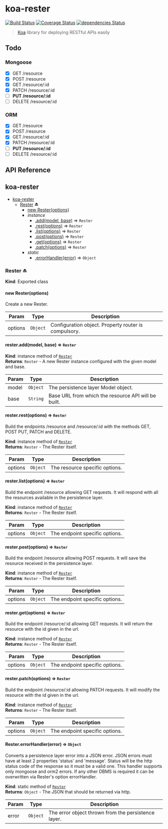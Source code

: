 # koa-rester

[![Build Status](https://travis-ci.org/dicearr/koa-rester.svg?branch=master)](https://travis-ci.org/dicearr/koa-rester)
[![Coverage Status](https://coveralls.io/repos/github/dicearr/koa-rester/badge.svg?branch=master)](https://coveralls.io/github/dicearr/koa-rester?branch=master)
[![dependencies Status](https://david-dm.org/dicearr/koa-rester/status.svg)](https://david-dm.org/dicearr/koa-rester)

> [Koa](https://github.com/koajs/koa) library for deploying RESTful APIs easily

## Todo

### Mongoose
- [x] GET /resource
- [x] POST /resource
- [x] GET /resource/:id
- [x] PATCH /resource/:id
- [ ] **PUT /resource/:id**
- [ ] DELETE /resource/:id

### ORM
- [x] GET /resource
- [x] POST /resource
- [x] GET /resource/:id
- [x] PATCH /resource/:id
- [ ] **PUT /resource/:id**
- [ ] DELETE /resource/:id

## API Reference

<a name="module_koa-rester"></a>

## koa-rester

* [koa-rester](#module_koa-rester)
    * [Rester](#exp_module_koa-rester--Rester) ⏏
        * [new Rester(options)](#new_module_koa-rester--Rester_new)
        * _instance_
            * [.add(model, base)](#module_koa-rester--Rester+add) ⇒ <code>Rester</code>
            * [.rest(options)](#module_koa-rester--Rester+rest) ⇒ <code>Rester</code>
            * [.list(options)](#module_koa-rester--Rester+list) ⇒ <code>Rester</code>
            * [.post(options)](#module_koa-rester--Rester+post) ⇒ <code>Rester</code>
            * [.get(options)](#module_koa-rester--Rester+get) ⇒ <code>Rester</code>
            * [.patch(options)](#module_koa-rester--Rester+patch) ⇒ <code>Rester</code>
        * _static_
            * [.errorHandler(error)](#module_koa-rester--Rester.errorHandler) ⇒ <code>Object</code>

<a name="exp_module_koa-rester--Rester"></a>

### Rester ⏏
**Kind**: Exported class  
<a name="new_module_koa-rester--Rester_new"></a>

#### new Rester(options)
Create a new Rester.


| Param | Type | Description |
| --- | --- | --- |
| options | <code>Object</code> | Configuration object. Property router is compulsory. |

<a name="module_koa-rester--Rester+add"></a>

#### rester.add(model, base) ⇒ <code>Rester</code>
**Kind**: instance method of <code>[Rester](#exp_module_koa-rester--Rester)</code>  
**Returns**: <code>Rester</code> - A new Rester instance configured with the given model and
base.  

| Param | Type | Description |
| --- | --- | --- |
| model | <code>Object</code> | The persistence layer Model object. |
| base | <code>String</code> | Base URL from which the resource API will be built. |

<a name="module_koa-rester--Rester+rest"></a>

#### rester.rest(options) ⇒ <code>Rester</code>
Build the endpoints /resource and /resource/:id with the methods GET, POST
PUT, PATCH and DELETE.

**Kind**: instance method of <code>[Rester](#exp_module_koa-rester--Rester)</code>  
**Returns**: <code>Rester</code> - The Rester itself.  

| Param | Type | Description |
| --- | --- | --- |
| options | <code>Object</code> | The resource specific options. |

<a name="module_koa-rester--Rester+list"></a>

#### rester.list(options) ⇒ <code>Rester</code>
Build the endpoint /resource allowing GET requests. It will respond with
all the resources available in the persistence layer.

**Kind**: instance method of <code>[Rester](#exp_module_koa-rester--Rester)</code>  
**Returns**: <code>Rester</code> - The Rester itself.  

| Param | Type | Description |
| --- | --- | --- |
| options | <code>Object</code> | The endpoint specific options. |

<a name="module_koa-rester--Rester+post"></a>

#### rester.post(options) ⇒ <code>Rester</code>
Build the endpoint /resource allowing POST requests. It will save the resource
received in the persistence layer.

**Kind**: instance method of <code>[Rester](#exp_module_koa-rester--Rester)</code>  
**Returns**: <code>Rester</code> - The Rester itself.  

| Param | Type | Description |
| --- | --- | --- |
| options | <code>Object</code> | The endpoint specific options. |

<a name="module_koa-rester--Rester+get"></a>

#### rester.get(options) ⇒ <code>Rester</code>
Build the endpoint /resource/:id allowing GET requests. It will return the resource
with the id given in the url.

**Kind**: instance method of <code>[Rester](#exp_module_koa-rester--Rester)</code>  
**Returns**: <code>Rester</code> - The Rester itself.  

| Param | Type | Description |
| --- | --- | --- |
| options | <code>Object</code> | The endpoint specific options. |

<a name="module_koa-rester--Rester+patch"></a>

#### rester.patch(options) ⇒ <code>Rester</code>
Build the endpoint /resource/:id allowing PATCH requests. It will modify the resource
with the id given in the url.

**Kind**: instance method of <code>[Rester](#exp_module_koa-rester--Rester)</code>  
**Returns**: <code>Rester</code> - The Rester itself.  

| Param | Type | Description |
| --- | --- | --- |
| options | <code>Object</code> | The endpoint specific options. |

<a name="module_koa-rester--Rester.errorHandler"></a>

#### Rester.errorHandler(error) ⇒ <code>Object</code>
Converts a persistence layer error into a JSON error. JSON errors must have
at least 2 properties 'status' and 'message'. Status will be the http status
code of the response so it must be a valid one. This handler supports only
mongoose and orm2 errors. If any other DBMS is required it can be overwritten
via Rester's option errorHandler.

**Kind**: static method of <code>[Rester](#exp_module_koa-rester--Rester)</code>  
**Returns**: <code>Object</code> - The JSON that should be returned via http.  

| Param | Type | Description |
| --- | --- | --- |
| error | <code>Object</code> | The error object thrown from the persistence layer. |
